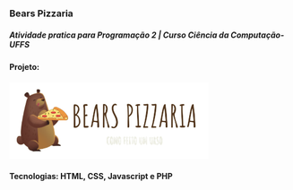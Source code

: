 ### Bears Pizzaria
##### Atividade pratica para Programação 2 | Curso Ciência da Computação-UFFS

#### Projeto:

<img src="/assets/logo.png" alt="Logo Bears Pizzaria"/>

#### Tecnologias: HTML, CSS, Javascript e PHP
